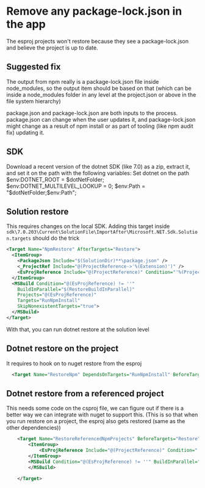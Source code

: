 # Remove any package-lock.json in the app

The esproj projects won't restore because they see a package-lock.json and believe the project is up to date.

## Suggested fix
The output from npm really is a package-lock.json file inside node_modules, so the output item should be based on that (which can be inside a node_modules folder in any level at the project.json or above in the file system hierarchy)

package.json and package-lock.json are both inputs to the process. package.json can change when the user updates it, and package-lock.json might change as a result of npm install or as part of tooling (like npm audit fix) updating it.

## SDK

Download a recent version of the dotnet SDK (like 7.0) as a zip, extract it, and set it on the path with the following variables:
Set dotnet on the path
  $env:DOTNET_ROOT = $dotNetFolder;
  $env:DOTNET_MULTILEVEL_LOOKUP = 0;
  $env:Path = "$dotNetFolder;$env:Path";

## Solution restore

This requires changes on the local SDK. Adding this target inside 
`sdk\7.0.203\Current\SolutionFile\ImportAfter\Microsoft.NET.Sdk.Solution.targets` should do the trick

```xml
<Target Name="NpmRestore" AfterTargets="Restore">
  <ItemGroup>
    <PackageJson Include="$(SolutionDir)**\package.json" />
    <_ProjectRef Include="@(ProjectReference->'%(Extension)')" />
    <EsProjReference Include="@(ProjectReference)" Condition="'%(ProjectReference.Extension)' == '.esproj'" />
  </ItemGroup>
  <MSBuild Condition="@(EsProjReference) != ''"
    BuildInParallel="$(RestoreBuildInParallel)"
    Projects="@(EsProjReference)"
    Targets="RunNpmInstall"
    SkipNonexistentTargets="true">
  </MSBuild>
</Target>
```

With that, you can run dotnet restore at the solution level

## Dotnet restore on the project

It requires to hook on to nuget restore from the esproj
```xml
  <Target Name="RestoreNpm" DependsOnTargets="RunNpmInstall" BeforeTargets="Restore" />
```

## Dotnet restore from a referenced project

This needs some code on the csproj file, we can figure out if there is a better way we can integrate with nuget to support this. (This is so that when you run restore on a project, the esproj also gets restored (same as the other dependencies))

```xml
	<Target Name="RestoreReferencedNpmProjects" BeforeTargets="Restore">
		<ItemGroup>
			<EsProjReference Include="@(ProjectReference)" Condition="'%(ProjectReference.Extension)' == '.esproj'" />
		</ItemGroup>
		<MSBuild Condition="@(EsProjReference) != ''" BuildInParallel="$(RestoreBuildInParallel)" Projects="@(EsProjReference)" Targets="RunNpmInstall" SkipNonexistentTargets="true">
		</MSBuild>

	</Target>
```

